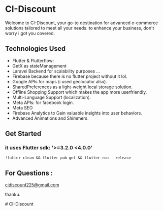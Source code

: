 # CI-Discount

Welcome to CI-Discount, your go-to destination for advanced e-commerce solutions tailored to meet all your needs. to enhance your business, don't worry i got you covered.

## Technologies Used

- Flutter & Flutterflow: 
- GetX as stateManagement 
- Laravel Backend for scalability purposes ...
- Firebase because there is no flutter project without it lol.
- Google APIs for maps (i used geolocator also).
- SharedPreferences as a light-weight local storage solution.
- Offline Shopping Support which makes the app more userfriendly.
- Multi-Language Support (localization).
- Meta APIs: for facebook login.
- Meta SEO
- Firebase Analytics to Gain valuable insights into user behaviors.
- Advanced Animations and Shimmers.

## Get Started
### it uses Flutter sdk: '>=3.2.0 <4.0.0'
``
flutter clean &&
flutter pub get &&
flutter run --release 
``

## For Questions :
cidiscount225@gmail.com

thanku.

#   C I - D i s c o u n t 
 
 
